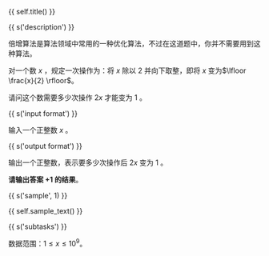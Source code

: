 {{ self.title() }}

{{ s('description') }}

倍增算法是算法领域中常用的一种优化算法，不过在这道题中，你并不需要用到这种算法。

对一个数 $x$ ，规定一次操作为：将 $x$ 除以 $2$ 并向下取整，即将 $x$ 变为$\lfloor \frac{x}{2} \rfloor$。

请问这个数需要多少次操作 $2x$ 才能变为 $1$ 。

{{ s('input format') }}

输入一个正整数 $x$ 。

{{ s('output format') }}

输出一个正整数，表示要多少次操作后 $2x$ 变为 $1$ 。

**请输出答案 $+1$ 的结果**。

{{ s('sample', 1) }}

{{ self.sample_text() }}

{{ s('subtasks') }}

数据范围：$1 \le x\le 10^9$。
